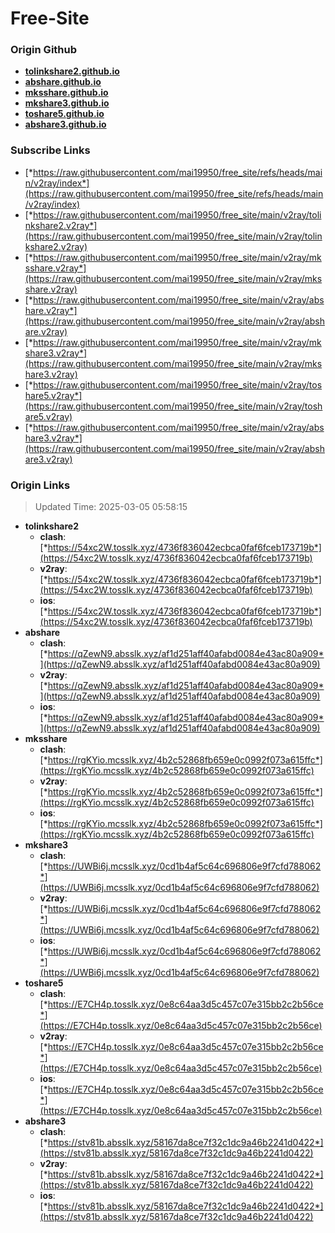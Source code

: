 # Free-Site

### Origin Github

- [**tolinkshare2.github.io**](https://github.com/tolinkshare2/tolinkshare2.github.io)
- [**abshare.github.io**](https://github.com/abshare/abshare.github.io)
- [**mksshare.github.io**](https://github.com/mksshare/mksshare.github.io)
- [**mkshare3.github.io**](https://github.com/mkshare3/mkshare3.github.io)
- [**toshare5.github.io**](https://github.com/toshare5/toshare5.github.io)
- [**abshare3.github.io**](https://github.com/abshare3/abshare3.github.io)

### Subscribe Links

- [*https://raw.githubusercontent.com/mai19950/free_site/refs/heads/main/v2ray/index*](https://raw.githubusercontent.com/mai19950/free_site/refs/heads/main/v2ray/index)
- [*https://raw.githubusercontent.com/mai19950/free_site/main/v2ray/tolinkshare2.v2ray*](https://raw.githubusercontent.com/mai19950/free_site/main/v2ray/tolinkshare2.v2ray)
- [*https://raw.githubusercontent.com/mai19950/free_site/main/v2ray/mksshare.v2ray*](https://raw.githubusercontent.com/mai19950/free_site/main/v2ray/mksshare.v2ray)
- [*https://raw.githubusercontent.com/mai19950/free_site/main/v2ray/abshare.v2ray*](https://raw.githubusercontent.com/mai19950/free_site/main/v2ray/abshare.v2ray)
- [*https://raw.githubusercontent.com/mai19950/free_site/main/v2ray/mkshare3.v2ray*](https://raw.githubusercontent.com/mai19950/free_site/main/v2ray/mkshare3.v2ray)
- [*https://raw.githubusercontent.com/mai19950/free_site/main/v2ray/toshare5.v2ray*](https://raw.githubusercontent.com/mai19950/free_site/main/v2ray/toshare5.v2ray)
- [*https://raw.githubusercontent.com/mai19950/free_site/main/v2ray/abshare3.v2ray*](https://raw.githubusercontent.com/mai19950/free_site/main/v2ray/abshare3.v2ray)

### Origin Links

> Updated Time: 2025-03-05 05:58:15

- **tolinkshare2**
  - **clash**: [*https://54xc2W.tosslk.xyz/4736f836042ecbca0faf6fceb173719b*](https://54xc2W.tosslk.xyz/4736f836042ecbca0faf6fceb173719b)
  - **v2ray**: [*https://54xc2W.tosslk.xyz/4736f836042ecbca0faf6fceb173719b*](https://54xc2W.tosslk.xyz/4736f836042ecbca0faf6fceb173719b)
  - **ios**: [*https://54xc2W.tosslk.xyz/4736f836042ecbca0faf6fceb173719b*](https://54xc2W.tosslk.xyz/4736f836042ecbca0faf6fceb173719b)
- **abshare**
  - **clash**: [*https://qZewN9.absslk.xyz/af1d251aff40afabd0084e43ac80a909*](https://qZewN9.absslk.xyz/af1d251aff40afabd0084e43ac80a909)
  - **v2ray**: [*https://qZewN9.absslk.xyz/af1d251aff40afabd0084e43ac80a909*](https://qZewN9.absslk.xyz/af1d251aff40afabd0084e43ac80a909)
  - **ios**: [*https://qZewN9.absslk.xyz/af1d251aff40afabd0084e43ac80a909*](https://qZewN9.absslk.xyz/af1d251aff40afabd0084e43ac80a909)
- **mksshare**
  - **clash**: [*https://rgKYio.mcsslk.xyz/4b2c52868fb659e0c0992f073a615ffc*](https://rgKYio.mcsslk.xyz/4b2c52868fb659e0c0992f073a615ffc)
  - **v2ray**: [*https://rgKYio.mcsslk.xyz/4b2c52868fb659e0c0992f073a615ffc*](https://rgKYio.mcsslk.xyz/4b2c52868fb659e0c0992f073a615ffc)
  - **ios**: [*https://rgKYio.mcsslk.xyz/4b2c52868fb659e0c0992f073a615ffc*](https://rgKYio.mcsslk.xyz/4b2c52868fb659e0c0992f073a615ffc)
- **mkshare3**
  - **clash**: [*https://UWBi6j.mcsslk.xyz/0cd1b4af5c64c696806e9f7cfd788062*](https://UWBi6j.mcsslk.xyz/0cd1b4af5c64c696806e9f7cfd788062)
  - **v2ray**: [*https://UWBi6j.mcsslk.xyz/0cd1b4af5c64c696806e9f7cfd788062*](https://UWBi6j.mcsslk.xyz/0cd1b4af5c64c696806e9f7cfd788062)
  - **ios**: [*https://UWBi6j.mcsslk.xyz/0cd1b4af5c64c696806e9f7cfd788062*](https://UWBi6j.mcsslk.xyz/0cd1b4af5c64c696806e9f7cfd788062)
- **toshare5**
  - **clash**: [*https://E7CH4p.tosslk.xyz/0e8c64aa3d5c457c07e315bb2c2b56ce*](https://E7CH4p.tosslk.xyz/0e8c64aa3d5c457c07e315bb2c2b56ce)
  - **v2ray**: [*https://E7CH4p.tosslk.xyz/0e8c64aa3d5c457c07e315bb2c2b56ce*](https://E7CH4p.tosslk.xyz/0e8c64aa3d5c457c07e315bb2c2b56ce)
  - **ios**: [*https://E7CH4p.tosslk.xyz/0e8c64aa3d5c457c07e315bb2c2b56ce*](https://E7CH4p.tosslk.xyz/0e8c64aa3d5c457c07e315bb2c2b56ce)
- **abshare3**
  - **clash**: [*https://stv81b.absslk.xyz/58167da8ce7f32c1dc9a46b2241d0422*](https://stv81b.absslk.xyz/58167da8ce7f32c1dc9a46b2241d0422)
  - **v2ray**: [*https://stv81b.absslk.xyz/58167da8ce7f32c1dc9a46b2241d0422*](https://stv81b.absslk.xyz/58167da8ce7f32c1dc9a46b2241d0422)
  - **ios**: [*https://stv81b.absslk.xyz/58167da8ce7f32c1dc9a46b2241d0422*](https://stv81b.absslk.xyz/58167da8ce7f32c1dc9a46b2241d0422)
